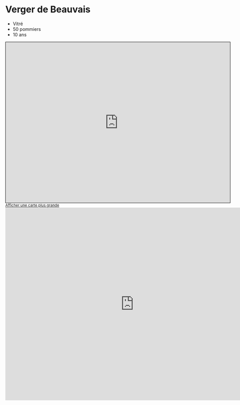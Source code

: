 # Verger de Beauvais

 - Vitré
 - 50 pommiers
 - 10 ans
 
 
 <iframe width="700" height="500" frameborder="0" scrolling="no" marginheight="0" marginwidth="0" src="https://www.openstreetmap.org/export/embed.html?bbox=-1.227725457865745%2C48.11502824187802%2C-1.2201079842634501%2C48.11730959755529&amp;layer=mapnik&amp;marker=48.11616893237881%2C-1.2239167210645974" style="border: 1px solid black"></iframe><br/><small><a href="https://www.openstreetmap.org/?mlat=48.11617&amp;mlon=-1.22392#map=19/48.11617/-1.22392">Afficher une carte plus grande</a></small>
 
 <iframe src="https://www.google.com/maps/embed?pb=!4v1609623126673!6m8!1m7!1sjsW6volaYKiWtlTYUHMcSA!2m2!1d48.11747698605961!2d-1.225237402851745!3f152.0934948814996!4f4.354773600500877!5f3.325193203789971" width="800" height="600" frameborder="0" style="border:0;" allowfullscreen="" aria-hidden="false" tabindex="0"></iframe>
